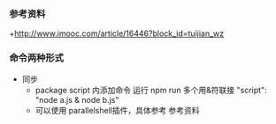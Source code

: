 ### 参考资料
+http://www.imooc.com/article/16446?block_id=tuijian_wz

### 命令两种形式
+ 同步
    + package script 内添加命令 运行 npm run 多个用&符联接 "script": "node a.js & node b.js"
    + 可以使用 parallelshell插件，具体参考 参考资料